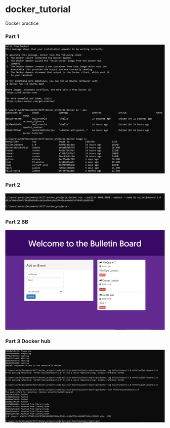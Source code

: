 # docker_tutorial
Docker practice

### Part 1
![Part 1](/images/part_1.PNG)

### Part 2
![Part 2](/images/part_2.PNG)

### Part 2 BB
![bb](/images/bb.PNG)

### Part 3 Docker hub
![Docker hub](/images/part_3.PNG)